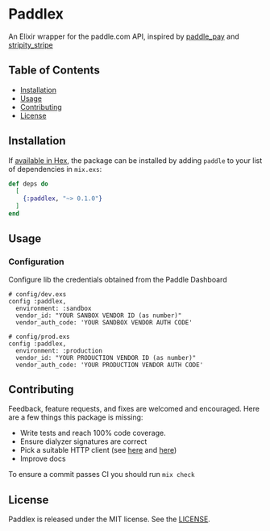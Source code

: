 # Paddlex

An Elixir wrapper for the paddle.com API, inspired by [paddle_pay](https://github.com/devmindo/paddle_pay) and [stripity_stripe](https://github.com/code-corps/stripity_stripe)

## Table of Contents

- [Installation](#installation)
- [Usage](#usage)
- [Contributing](#contributing)
- [License](#license)

## Installation

If [available in Hex](https://hex.pm/docs/publish), the package can be installed
by adding `paddle` to your list of dependencies in `mix.exs`:

```elixir
def deps do
  [
    {:paddlex, "~> 0.1.0"}
  ]
end
```

## Usage

### Configuration

Configure lib the credentials obtained from the Paddle Dashboard

```
# config/dev.exs
config :paddlex,
  environment: :sandbox
  vendor_id: "YOUR SANBOX VENDOR ID (as number)"
  vendor_auth_code: 'YOUR SANDBOX VENDOR AUTH CODE'
```

```
# config/prod.exs
config :paddlex,
  environment: :production
  vendor_id: "YOUR PRODUCTION VENDOR ID (as number)"
  vendor_auth_code: 'YOUR PRODUCTION VENDOR AUTH CODE'
```

## Contributing

Feedback, feature requests, and fixes are welcomed and encouraged.
Here are a few things this package is missing:

- Write tests and reach 100% code coverage.
- Ensure dialyzer signatures are correct
- Pick a suitable HTTP client (see [here](https://elixirforum.com/t/http-client-libraries-and-wrappers/15938) and [here](https://elixirforum.com/t/mint-vs-finch-vs-gun-vs-tesla-vs-httpoison-etc/38588))
- Improve docs

To ensure a commit passes CI you should run `mix check`

## License

Paddlex is released under the MIT license. See the [LICENSE](https://github.com/imricardoramos/paddlex/blob/master/LICENSE.txt).

